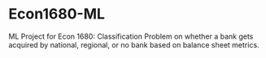 # Econ1680-ML

ML Project for Econ 1680: Classification Problem on whether a bank gets acquired by national, regional, or no bank based on balance sheet metrics.
